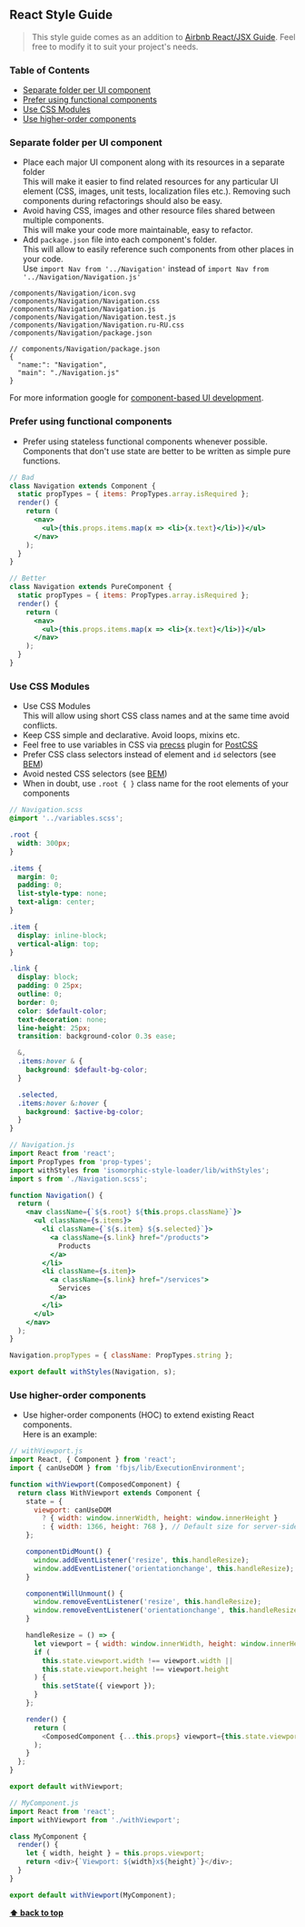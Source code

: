 ## React Style Guide

> This style guide comes as an addition to
> [Airbnb React/JSX Guide](https://github.com/airbnb/javascript/tree/master/react).
> Feel free to modify it to suit your project's needs.

### Table of Contents

* [Separate folder per UI component](#separate-folder-per-ui-component)
* [Prefer using functional components](#prefer-using-functional-components)
* [Use CSS Modules](#use-css-modules)
* [Use higher-order components](#use-higher-order-components)

### Separate folder per UI component

* Place each major UI component along with its resources in a separate folder\
  This will make it easier to find related resources for any particular UI element
  (CSS, images, unit tests, localization files etc.). Removing such components during
  refactorings should also be easy.
* Avoid having CSS, images and other resource files shared between multiple
  components.\
  This will make your code more maintainable, easy to refactor.
* Add `package.json` file into each component's folder.\
  This will allow to easily reference such components from other places in your code.\
  Use `import Nav from '../Navigation'` instead of `import Nav from '../Navigation/Navigation.js'`

```
/components/Navigation/icon.svg
/components/Navigation/Navigation.css
/components/Navigation/Navigation.js
/components/Navigation/Navigation.test.js
/components/Navigation/Navigation.ru-RU.css
/components/Navigation/package.json
```

```
// components/Navigation/package.json
{
  "name:": "Navigation",
  "main": "./Navigation.js"
}
```

For more information google for
[component-based UI development](https://google.com/search?q=component-based+ui+development).

### Prefer using functional components

* Prefer using stateless functional components whenever possible.\
  Components that don't use state are better to be written as simple pure functions.

```jsx
// Bad
class Navigation extends Component {
  static propTypes = { items: PropTypes.array.isRequired };
  render() {
    return (
      <nav>
        <ul>{this.props.items.map(x => <li>{x.text}</li>)}</ul>
      </nav>
    );
  }
}

// Better
class Navigation extends PureComponent {
  static propTypes = { items: PropTypes.array.isRequired };
  render() {
    return (
      <nav>
        <ul>{this.props.items.map(x => <li>{x.text}</li>)}</ul>
      </nav>
    );
  }
}
```

### Use CSS Modules

* Use CSS Modules\
  This will allow using short CSS class names and at the same time avoid conflicts.
* Keep CSS simple and declarative. Avoid loops, mixins etc.
* Feel free to use variables in CSS via
  [precss](https://github.com/jonathantneal/precss) plugin for
  [PostCSS](https://github.com/postcss/postcss)
* Prefer CSS class selectors instead of element and `id` selectors (see
  [BEM](https://bem.info/))
* Avoid nested CSS selectors (see [BEM](https://bem.info/))
* When in doubt, use `.root { }` class name for the root elements of your
  components

```scss
// Navigation.scss
@import '../variables.scss';

.root {
  width: 300px;
}

.items {
  margin: 0;
  padding: 0;
  list-style-type: none;
  text-align: center;
}

.item {
  display: inline-block;
  vertical-align: top;
}

.link {
  display: block;
  padding: 0 25px;
  outline: 0;
  border: 0;
  color: $default-color;
  text-decoration: none;
  line-height: 25px;
  transition: background-color 0.3s ease;

  &,
  .items:hover & {
    background: $default-bg-color;
  }

  .selected,
  .items:hover &:hover {
    background: $active-bg-color;
  }
}
```

```jsx
// Navigation.js
import React from 'react';
import PropTypes from 'prop-types';
import withStyles from 'isomorphic-style-loader/lib/withStyles';
import s from './Navigation.scss';

function Navigation() {
  return (
    <nav className={`${s.root} ${this.props.className}`}>
      <ul className={s.items}>
        <li className={`${s.item} ${s.selected}`}>
          <a className={s.link} href="/products">
            Products
          </a>
        </li>
        <li className={s.item}>
          <a className={s.link} href="/services">
            Services
          </a>
        </li>
      </ul>
    </nav>
  );
}

Navigation.propTypes = { className: PropTypes.string };

export default withStyles(Navigation, s);
```

### Use higher-order components

* Use higher-order components (HOC) to extend existing React components.\
  Here is an example:

```js
// withViewport.js
import React, { Component } from 'react';
import { canUseDOM } from 'fbjs/lib/ExecutionEnvironment';

function withViewport(ComposedComponent) {
  return class WithViewport extends Component {
    state = {
      viewport: canUseDOM
        ? { width: window.innerWidth, height: window.innerHeight }
        : { width: 1366, height: 768 }, // Default size for server-side rendering
    };

    componentDidMount() {
      window.addEventListener('resize', this.handleResize);
      window.addEventListener('orientationchange', this.handleResize);
    }

    componentWillUnmount() {
      window.removeEventListener('resize', this.handleResize);
      window.removeEventListener('orientationchange', this.handleResize);
    }

    handleResize = () => {
      let viewport = { width: window.innerWidth, height: window.innerHeight };
      if (
        this.state.viewport.width !== viewport.width ||
        this.state.viewport.height !== viewport.height
      ) {
        this.setState({ viewport });
      }
    };

    render() {
      return (
        <ComposedComponent {...this.props} viewport={this.state.viewport} />
      );
    }
  };
}

export default withViewport;
```

```js
// MyComponent.js
import React from 'react';
import withViewport from './withViewport';

class MyComponent {
  render() {
    let { width, height } = this.props.viewport;
    return <div>{`Viewport: ${width}x${height}`}</div>;
  }
}

export default withViewport(MyComponent);
```

**[⬆ back to top](#table-of-contents)**
